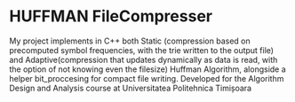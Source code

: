 # HUFFMAN FileCompresser
My project implements in C++ both Static (compression based on precomputed symbol frequencies, with the trie written to the output file) and Adaptive(compression that updates dynamically as data is read, with the option of not knowing even the filesize) Huffman Algorithm, alongside a helper bit_proccesing for compact file writing.
Developed for the Algorithm Design and Analysis course at Universitatea Politehnica Timișoara
